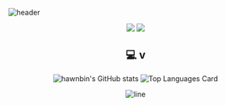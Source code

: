 ![header](https://capsule-render.vercel.app/api?type=wave&color=auto&height=350&section=header&text=HAWNBIN%20YOO&fontSize=90&animation=twinkling)

<div align="center">
  
  <a href="https://code.visualstudio.com//" target="_blank"><img src="https://img.shields.io/badge/HTML5-E34F26?style=flat-square&logo=HTML&logoColor=white"></a>
  <a href="https://code.visualstudio.com//" target="_blank"><img src="https://img.shields.io/badge/JavaScript-F7DF1E?style=flat-square&logo=JavaScript&logoColor=white"></a>
    
  ## 💻 v
  
![hawnbin's GitHub stats](https://github-readme-stats.vercel.app/api?username=HWANBINYOO&show_icons=true&hide_border=true&count_private=true)
![Top Languages Card](https://github-readme-stats.vercel.app/api/top-langs/?username=HWANBINYOO&hide_border=true&layout=compact)
 
  ![line](https://capsule-render.vercel.app/api?type=soft&color=timeGradient&height=10)



